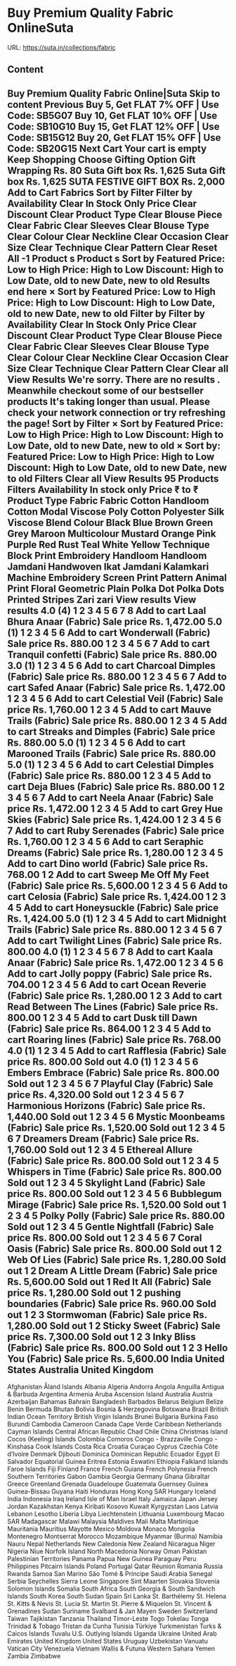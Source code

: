# Buy Premium Quality Fabric OnlineSuta

URL: https://suta.in/collections/fabric

## Content

Buy Premium Quality Fabric Online|Suta
Skip to content
Previous
Buy 5, Get FLAT 7% OFF | Use Code: SB5G07
Buy 10, Get FLAT 10% OFF | Use Code: SB10G10
Buy 15, Get FLAT 12% OFF | Use Code: SB15G12
Buy 20, Get FLAT 15% OFF | Use Code: SB20G15
Next
Cart
Your cart is empty
Keep Shopping
Choose Gifting Option
Gift Wrapping
Rs. 80
Suta Gift box
Rs. 1,625
Suta Gift box
Rs. 1,625
SUTA FESTIVE GIFT BOX
Rs. 2,000
Add to Cart
Fabrics
Sort by
Filter
Filter by
Availability
Clear
In Stock Only
Price
Clear
Discount
Clear
Product Type
Clear
Blouse Piece
Clear
Fabric
Clear
Sleeves
Clear
Blouse Type
Clear
Colour
Clear
Neckline
Clear
Occasion
Clear
Size
Clear
Technique
Clear
Pattern
Clear
Reset All
-1
Product
s
Product
s
Sort by
Featured
Price: Low to High
Price: High to Low
Discount: High to Low
Date, old to new
Date, new to old
Results end here
×
Sort by
Featured
Price: Low to High
Price: High to Low
Discount: High to Low
Date, old to new
Date, new to old
Filter by
Filter by
Availability
Clear
In Stock Only
Price
Clear
Discount
Clear
Product Type
Clear
Blouse Piece
Clear
Fabric
Clear
Sleeves
Clear
Blouse Type
Clear
Colour
Clear
Neckline
Clear
Occasion
Clear
Size
Clear
Technique
Clear
Pattern
Clear
Clear all
View Results
We're sorry. There are no results
.
Meanwhile checkout some of our bestseller products
It's taking longer than usual. Please check your network connection or try refreshing the page!
Sort by
Filter
×
Sort by
Featured
Price: Low to High
Price: High to Low
Discount: High to Low
Date, old to new
Date, new to old
×
Sort by:
Featured
Price: Low to High
Price: High to Low
Discount: High to Low
Date, old to new
Date, new to old
Filters
Clear all
View Results
95 Products
Filters
Availability
In stock only
Price
₹
to
₹
Product Type
Fabric
Fabric
Cotton
Handloom Cotton
Modal Viscose
Poly Cotton
Polyester
Silk
Viscose Blend
Colour
Black
Blue
Brown
Green
Grey
Maroon
Multicolour
Mustard
Orange
Pink
Purple
Red
Rust
Teal
White
Yellow
Technique
Block Print
Embroidery
Handloom
Handloom Jamdani
Handwoven
Ikat
Jamdani
Kalamkari
Machine Embroidery
Screen Print
Pattern
Animal Print
Floral
Geometric
Plain
Polka Dot
Polka Dots
Printed
Stripes
Zari
zari
View results
View results
4.0
(4)
1
2
3
4
5
6
7
8
Add to cart
Laal Bhura Anaar (Fabric)
Sale price
Rs. 1,472.00
5.0
(1)
1
2
3
4
5
6
Add to cart
Wonderwall (Fabric)
Sale price
Rs. 880.00
1
2
3
4
5
6
7
Add to cart
Tranquil confetti (Fabric)
Sale price
Rs. 880.00
3.0
(1)
1
2
3
4
5
6
Add to cart
Charcoal Dimples (Fabric)
Sale price
Rs. 880.00
1
2
3
4
5
6
7
Add to cart
Safed Anaar (Fabric)
Sale price
Rs. 1,472.00
1
2
3
4
5
6
Add to cart
Celestial Veil (Fabric)
Sale price
Rs. 1,760.00
1
2
3
4
5
Add to cart
Mauve Trails (Fabric)
Sale price
Rs. 880.00
1
2
3
4
5
Add to cart
Streaks and Dimples (Fabric)
Sale price
Rs. 880.00
5.0
(1)
1
2
3
4
5
6
Add to cart
Marooned Trails (Fabric)
Sale price
Rs. 880.00
5.0
(1)
1
2
3
4
5
6
Add to cart
Celestial Dimples (Fabric)
Sale price
Rs. 880.00
1
2
3
4
5
Add to cart
Deja Blues (Fabric)
Sale price
Rs. 880.00
1
2
3
4
5
6
7
Add to cart
Neela Anaar (Fabric)
Sale price
Rs. 1,472.00
1
2
3
4
5
Add to cart
Grey Hue Skies (Fabric)
Sale price
Rs. 1,424.00
1
2
3
4
5
6
7
Add to cart
Ruby Serenades (Fabric)
Sale price
Rs. 1,760.00
1
2
3
4
5
6
Add to cart
Seraphic Dreams (Fabric)
Sale price
Rs. 1,280.00
1
2
3
4
5
Add to cart
Dino world (Fabric)
Sale price
Rs. 768.00
1
2
Add to cart
Sweep Me Off My Feet (Fabric)
Sale price
Rs. 5,600.00
1
2
3
4
5
6
Add to cart
Celosia (Fabric)
Sale price
Rs. 1,424.00
1
2
3
4
5
Add to cart
Honeysuckle (Fabric)
Sale price
Rs. 1,424.00
5.0
(1)
1
2
3
4
5
Add to cart
Midnight Trails (Fabric)
Sale price
Rs. 880.00
1
2
3
4
5
6
7
Add to cart
Twilight Lines (Fabric)
Sale price
Rs. 800.00
4.0
(1)
1
2
3
4
5
6
7
8
Add to cart
Kaala Anaar (Fabric)
Sale price
Rs. 1,472.00
1
2
3
4
5
6
Add to cart
Jolly poppy (Fabric)
Sale price
Rs. 704.00
1
2
3
4
5
6
Add to cart
Ocean Reverie (Fabric)
Sale price
Rs. 1,280.00
1
2
3
Add to cart
Read Between The Lines (Fabric)
Sale price
Rs. 800.00
1
2
3
4
5
Add to cart
Dusk till Dawn (Fabric)
Sale price
Rs. 864.00
1
2
3
4
5
Add to cart
Roaring lines (Fabric)
Sale price
Rs. 768.00
4.0
(1)
1
2
3
4
5
Add to cart
Rafflesia (Fabric)
Sale price
Rs. 800.00
Sold out
4.0
(1)
1
2
3
4
5
6
Embers Embrace (Fabric)
Sale price
Rs. 800.00
Sold out
1
2
3
4
5
6
7
Playful Clay (Fabric)
Sale price
Rs. 4,320.00
Sold out
1
2
3
4
5
6
7
Harmonious Horizons (Fabric)
Sale price
Rs. 1,440.00
Sold out
1
2
3
4
5
6
Mystic Moonbeams (Fabric)
Sale price
Rs. 1,520.00
Sold out
1
2
3
4
5
6
7
Dreamers Dream (Fabric)
Sale price
Rs. 1,760.00
Sold out
1
2
3
4
5
Ethereal Allure (Fabric)
Sale price
Rs. 800.00
Sold out
1
2
3
4
5
Whispers in Time (Fabric)
Sale price
Rs. 800.00
Sold out
1
2
3
4
5
Skylight Land (Fabric)
Sale price
Rs. 800.00
Sold out
1
2
3
4
5
6
Bubblegum Mirage (Fabric)
Sale price
Rs. 1,520.00
Sold out
1
2
3
4
5
Polky Polly (Fabric)
Sale price
Rs. 880.00
Sold out
1
2
3
4
5
Gentle Nightfall (Fabric)
Sale price
Rs. 800.00
Sold out
1
2
3
4
5
6
7
Coral Oasis (Fabric)
Sale price
Rs. 800.00
Sold out
1
2
Web Of Lies (Fabric)
Sale price
Rs. 1,280.00
Sold out
1
2
Dream A Little Dream (Fabric)
Sale price
Rs. 5,600.00
Sold out
1
Red It All (Fabric)
Sale price
Rs. 1,280.00
Sold out
1
2
pushing boundaries (Fabric)
Sale price
Rs. 960.00
Sold out
1
2
3
Stormwoman (Fabric)
Sale price
Rs. 1,280.00
Sold out
1
2
Sticky Sweet (Fabric)
Sale price
Rs. 7,300.00
Sold out
1
2
3
Inky Bliss (Fabric)
Sale price
Rs. 800.00
Sold out
1
2
3
Hello You (Fabric)
Sale price
Rs. 5,600.00
India
United States
Australia
United Kingdom
---
Afghanistan
Åland Islands
Albania
Algeria
Andorra
Angola
Anguilla
Antigua & Barbuda
Argentina
Armenia
Aruba
Ascension Island
Australia
Austria
Azerbaijan
Bahamas
Bahrain
Bangladesh
Barbados
Belarus
Belgium
Belize
Benin
Bermuda
Bhutan
Bolivia
Bosnia & Herzegovina
Botswana
Brazil
British Indian Ocean Territory
British Virgin Islands
Brunei
Bulgaria
Burkina Faso
Burundi
Cambodia
Cameroon
Canada
Cape Verde
Caribbean Netherlands
Cayman Islands
Central African Republic
Chad
Chile
China
Christmas Island
Cocos (Keeling) Islands
Colombia
Comoros
Congo - Brazzaville
Congo - Kinshasa
Cook Islands
Costa Rica
Croatia
Curaçao
Cyprus
Czechia
Côte d’Ivoire
Denmark
Djibouti
Dominica
Dominican Republic
Ecuador
Egypt
El Salvador
Equatorial Guinea
Eritrea
Estonia
Eswatini
Ethiopia
Falkland Islands
Faroe Islands
Fiji
Finland
France
French Guiana
French Polynesia
French Southern Territories
Gabon
Gambia
Georgia
Germany
Ghana
Gibraltar
Greece
Greenland
Grenada
Guadeloupe
Guatemala
Guernsey
Guinea
Guinea-Bissau
Guyana
Haiti
Honduras
Hong Kong SAR
Hungary
Iceland
India
Indonesia
Iraq
Ireland
Isle of Man
Israel
Italy
Jamaica
Japan
Jersey
Jordan
Kazakhstan
Kenya
Kiribati
Kosovo
Kuwait
Kyrgyzstan
Laos
Latvia
Lebanon
Lesotho
Liberia
Libya
Liechtenstein
Lithuania
Luxembourg
Macao SAR
Madagascar
Malawi
Malaysia
Maldives
Mali
Malta
Martinique
Mauritania
Mauritius
Mayotte
Mexico
Moldova
Monaco
Mongolia
Montenegro
Montserrat
Morocco
Mozambique
Myanmar (Burma)
Namibia
Nauru
Nepal
Netherlands
New Caledonia
New Zealand
Nicaragua
Niger
Nigeria
Niue
Norfolk Island
North Macedonia
Norway
Oman
Pakistan
Palestinian Territories
Panama
Papua New Guinea
Paraguay
Peru
Philippines
Pitcairn Islands
Poland
Portugal
Qatar
Réunion
Romania
Russia
Rwanda
Samoa
San Marino
São Tomé & Príncipe
Saudi Arabia
Senegal
Serbia
Seychelles
Sierra Leone
Singapore
Sint Maarten
Slovakia
Slovenia
Solomon Islands
Somalia
South Africa
South Georgia & South Sandwich Islands
South Korea
South Sudan
Spain
Sri Lanka
St. Barthélemy
St. Helena
St. Kitts & Nevis
St. Lucia
St. Martin
St. Pierre & Miquelon
St. Vincent & Grenadines
Sudan
Suriname
Svalbard & Jan Mayen
Sweden
Switzerland
Taiwan
Tajikistan
Tanzania
Thailand
Timor-Leste
Togo
Tokelau
Tonga
Trinidad & Tobago
Tristan da Cunha
Tunisia
Türkiye
Turkmenistan
Turks & Caicos Islands
Tuvalu
U.S. Outlying Islands
Uganda
Ukraine
United Arab Emirates
United Kingdom
United States
Uruguay
Uzbekistan
Vanuatu
Vatican City
Venezuela
Vietnam
Wallis & Futuna
Western Sahara
Yemen
Zambia
Zimbabwe